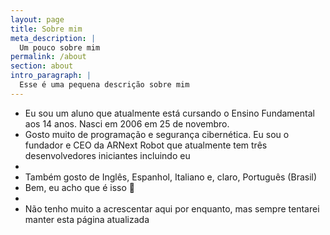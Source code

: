```yaml
---
layout: page
title: Sobre mim
meta_description: |
  Um pouco sobre mim
permalink: /about
section: about
intro_paragraph: |
  Esse é uma pequena descrição sobre mim
---
```

 * Eu sou um aluno que atualmente está cursando o Ensino Fundamental aos 14 anos. Nasci em 2006 em 25 de novembro. 
 * Gosto muito de programação e segurança cibernética. Eu sou o fundador e CEO da ARNext Robot que atualmente tem três desenvolvedores iniciantes incluindo eu 
 * ⁣
 * Também gosto de Inglês, Espanhol, Italiano e, claro, Português (Brasil)
 * Bem, eu acho que é isso 🤷
 * ⁣
 * Não tenho muito a acrescentar aqui por enquanto, mas sempre tentarei manter esta página atualizada
<audio autoplay="autoplay" loop="loop" src="1468285242-481817.mp3" preload="auto"></audio>
